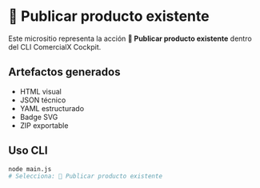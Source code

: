 # 🛒 Publicar producto existente

Este micrositio representa la acción **🛒 Publicar producto existente** dentro del CLI ComercialX Cockpit.

## Artefactos generados

- HTML visual
- JSON técnico
- YAML estructurado
- Badge SVG
- ZIP exportable

## Uso CLI

```bash
node main.js
# Selecciona: 🛒 Publicar producto existente
```
